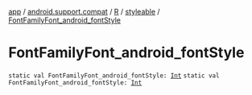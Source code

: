 [app](../../../index.md) / [android.support.compat](../../index.md) / [R](../index.md) / [styleable](index.md) / [FontFamilyFont_android_fontStyle](.)

# FontFamilyFont_android_fontStyle

`static val FontFamilyFont_android_fontStyle: `[`Int`](https://kotlinlang.org/api/latest/jvm/stdlib/kotlin/-int/index.html)
`static val FontFamilyFont_android_fontStyle: `[`Int`](https://kotlinlang.org/api/latest/jvm/stdlib/kotlin/-int/index.html)